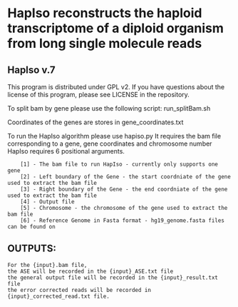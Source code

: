 # HapIso reconstructs the haploid transcriptome of a diploid organism from long single molecule reads

## HapIso v.7

This program is distributed under GPL v2. If you have questions about the license of this program, please see LICENSE in the repository.

To split bam by gene please use the following script:
run_splitBam.sh

Coordinates of the genes are stores in gene_coordinates.txt

To run the HapIso algorithm please use hapiso.py It requires the bam file corresponding to a gene, gene coordinates and chromosome number
HapIso requires 6 positional arguments.

```
    [1] - The bam file to run HapIso - currently only supports one gene
    [2] - Left boundary of the Gene - the start coordniate of the gene used to extract the bam file 
    [3] - Right boundary of the Gene - the end coordniate of the gene used to extract the bam file
    [4] - Output file
    [5] - Chromosome - the chromosome of the gene used to extract the bam file
    [6] - Reference Genome in Fasta format - hg19_genome.fasta files can be found on 
```

## OUTPUTS:

```
For the {input}.bam file,
the ASE will be recorded in the {input}_ASE.txt file 
the general output file will be recorded in the {input}_result.txt file 
the error corrected reads will be recorded in {input}_corrected_read.txt file. 
```







